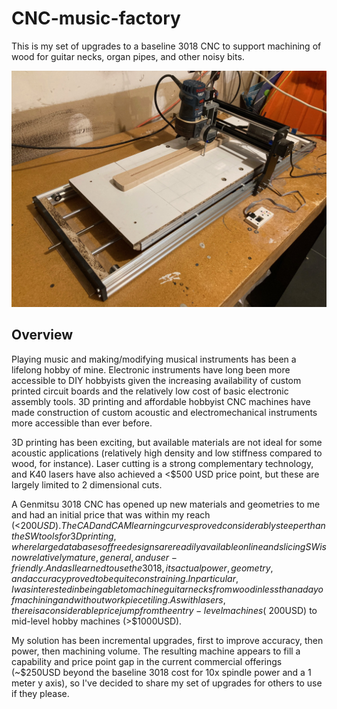 # CNC-music-factory
This is my set of upgrades to a baseline 3018 CNC to support machining of wood for guitar necks, organ pipes, and other noisy bits.

![Overview image](https://github.com/thecowgoesmoo/CNC-music-factory/blob/main/Images/CNCMF_DiagFull.jpg)

## Overview
Playing music and making/modifying musical instruments has been a lifelong hobby of mine.  Electronic instruments have long been more accessible to DIY hobbyists given the increasing availability of custom printed circuit boards and the relatively low cost of basic electronic assembly tools.  3D printing and affordable hobbyist CNC machines have made construction of custom acoustic and electromechanical instruments more accessible than ever before.  

3D printing has been exciting, but available materials are not ideal for some acoustic applications (relatively high density and low stiffness compared to wood, for instance).  Laser cutting is a strong complementary technology, and K40 lasers have also achieved a <$500 USD price point, but these are largely limited to 2 dimensional cuts.  

A Genmitsu 3018 CNC has opened up new materials and geometries to me and had an initial price that was within my reach (<$200 USD).  The CAD and CAM learning curves proved considerably steeper than the SW tools for 3D printing, where large databases of free designs are readily available online and slicing SW is now relatively mature, general, and user-friendly.  And as I learned to use the 3018, its actual power, geometry, and accuracy proved to be quite constraining.  In particular, I was interested in being able to machine guitar necks from wood in less than a day of machining and without workpiece tiling.  As with lasers, there is a considerable price jump from the entry-level machines (~$200USD) to mid-level hobby machines (>$1000USD). 

My solution has been incremental upgrades, first to improve accuracy, then power, then machining volume.  The resulting machine appears to fill a capability and price point gap in the current commercial offerings (~$250USD beyond the baseline 3018 cost for 10x spindle power and a 1 meter y axis), so I've decided to share my set of upgrades for others to use if they please.  
